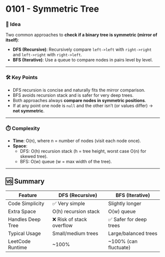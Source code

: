 # 0101 - Symmetric Tree

### 🧠 Idea  
Two common approaches to **check if a binary tree is symmetric (mirror of itself)**:  
- **DFS (Recursive)**: Recursively compare `left->left` with `right->right` and `left->right` with `right->left`.  
- **BFS (Iterative)**: Use a queue to compare nodes in pairs level by level.  

---

### 🛠️ Key Points  
- DFS recursion is concise and naturally fits the mirror comparison.  
- BFS avoids recursion stack and is safer for very deep trees.  
- Both approaches always **compare nodes in symmetric positions**.  
- If at any point one node is `null` and the other isn’t (or values differ) → **not symmetric**.  

---

### ⏱️ Complexity  
- **Time**: O(n), where n = number of nodes (visit each node once).  
- **Space**:  
  - DFS: O(h) recursion stack (h = tree height, worst case O(n) for skewed tree).  
  - BFS: O(w) queue (w = max width of the tree).  

---

## 🆚 Summary  

| Feature            | DFS (Recursive)           | BFS (Iterative)          |
|--------------------|---------------------------|--------------------------|
| Code Simplicity    | ✅ Very simple             | Slightly longer          |
| Extra Space        | O(h) recursion stack      | O(w) queue               |
| Handles Deep Tree  | ❌ Risk of stack overflow  | ✅ Safer for deep trees  |
| Typical Usage      | Small/medium trees        | Large/balanced trees     |
| LeetCode Runtime   | ~100%                     | ~100% (can fluctuate)    |
